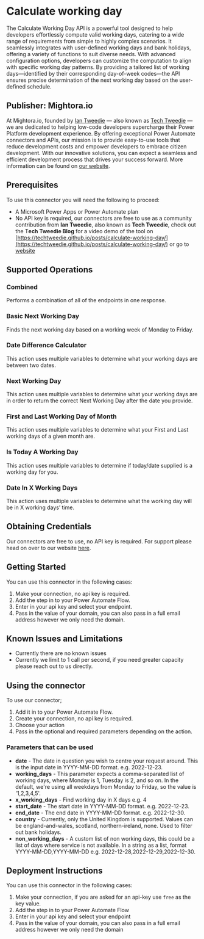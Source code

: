 # Calculate working day

The Calculate Working Day API is a powerful tool designed to help developers effortlessly compute valid working days, catering to a wide range of requirements from simple to highly complex scenarios. It seamlessly integrates with user-defined working days and bank holidays, offering a variety of functions to suit diverse needs. With advanced configuration options, developers can customize the computation to align with specific working day patterns. By providing a tailored list of working days—identified by their corresponding day-of-week codes—the API ensures precise determination of the next working day based on the user-defined schedule.

## Publisher: Mightora.io

At Mightora.io, founded by [Ian Tweedie](https://iantweedie.biz) — also known as [Tech Tweedie](https://techtweedie.github.io/) — we are dedicated to helping low-code developers supercharge their Power Platform development experience. By offering exceptional Power Automate connectors and APIs, our mission is to provide easy-to-use tools that reduce development costs and empower developers to embrace citizen development. With our innovative solutions, you can expect a seamless and efficient development process that drives your success forward. More information can be found on [our website](https://mightora.io/power-automate-connectors/calculate-working-day/).

## Prerequisites

To use this connector you will need the following to proceed:

* A Microsoft Power Apps or Power Automate plan
* No API key is required, our connectors are free to use as a community contribution from **Ian Tweedie**, also known as **Tech Tweedie**, check out the T**ech Tweedie Blog** for a video demo of the tool on [https://techtweedie.github.io/posts/calculate-working-day/](https://techtweedie.github.io/posts/calculate-working-day/) or go to  [website](https://mightora.io/power-automate-connectors/calculate-working-day/)
## Supported Operations

### Combined

Performs a combination of all of the endpoints in one response.

### Basic Next Working Day

Finds the next working day based on a working week of Monday to Friday.

### Date Difference Calculator

This action uses multiple variables to determine what your working days are between two dates.

### Next Working Day

This action uses multiple variables to determine what your working days are in order to return the correct Next Working Day after the date you provide.

### First and Last Working Day of Month

This action uses multiple variables to determine what your First and Last working days of a given month are.

### Is Today A Working Day

This action uses multiple variables to determine if today/date supplied is a working day for you.

### Date In X Working Days

This action uses multiple variables to determine what the working day will be in X working days’ time.

## Obtaining Credentials

Our connectors are free to use, no API key is required. For support please head on over to our website [here](https://mightora.io/power-automate-connectors/calculate-working-day/).

## Getting Started

You can use this connector in the following cases:

1. Make your connection, no api key is required.
2. Add the step in to your Power Automate Flow.
3. Enter in your api key and select your endpoint.
4. Pass in the value of your domain, you can also pass in a full email address however we only need the domain.

## Known Issues and Limitations

* Currently there are no known issues
* Currently we limit to 1 call per second, if you need greater capacity please reach out to us directly. 

## Using the connector

To use our connector;

1. Add it in to your Power Automate Flow.
2. Create your connection, no api key is required.
3. Choose your action
4. Pass in the optional and required parameters depending on the action.

### Parameters that can be used

* __date__ - The date in question you wish to centre your request around. This is the input date in YYYY-MM-DD format. e.g. 2022-12-23.
* __working_days__ - This parameter expects a comma-separated list of working days, where Monday is 1, Tuesday is 2, and so on. In the default, we're using all weekdays from Monday to Friday, so the value is '1,2,3,4,5'.
* __x_working_days__ - Find working day in X days e.g. 4
* __start_date__ - The start date in YYYY-MM-DD format. e.g. 2022-12-23.
* __end_date__ - The end date in YYYY-MM-DD format. e.g. 2022-12-30.
* __country__ - Currently, only the United Kingdom is supported. Values can be england-and-wales, scotland, northern-ireland, none. Used to filter out bank holidays.
* __non_working_days__ - A custom list of non working days, this could be a list of days where service is not available. In a string as a list, format YYYY-MM-DD,YYYY-MM-DD e.g. 2022-12-28,2022-12-29,2022-12-30.

## Deployment Instructions

You can use this connector in the following cases:

1. Make your connection, if you are asked for an api-key use `free` as the key value.
2. Add the step in to your Power Automate Flow
3. Enter in your api key and select your endpoint
4. Pass in the value of your domain, you can also pass in a full email address however we only need the domain


